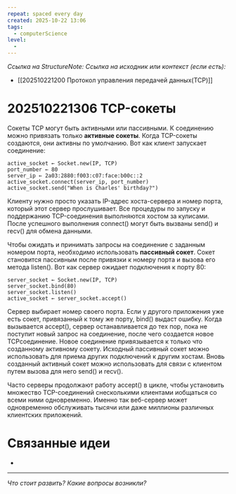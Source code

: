 ```yaml
---
repeat: spaced every day
created: 2025-10-22 13:06
tags:
  - computerScience
level:
  -
---
```

*Ссылка на StructureNote:*
*Ссылка на исходник или контекст (если есть):*
- [[202510221200 Протокол управления передачей данных(TCP)]]

# 202510221306 TCP-сокеты

Сокеты TCP могут быть активными или пассивными. К соединению можно привязать только **активные сокеты**. Когда TCP-сокеты создаются, они активны по умолчанию. Вот как клиент запускает соединение:

```
active_socket ← Socket.new(IP, TCP) 
port_number ← 80 
server_ip ← 2a03:2880:f003:c07:face:b00c::2 
active_socket.connect(server_ip, port_number) 
active_socket.send("When is Charles' birthday?")
```

Клиенту нужно просто указать IP-адрес хоста-сервера и номер порта, который этот сервер прослушивает. Все процедуры по запуску и поддержанию TCP-соединения выполняются хостом за кулисами. После успешного выполнения connect() могут быть вызваны send() и recv() для обмена данными.

Чтобы ожидать и принимать запросы на соединение с заданным номером порта, необходимо использовать **пассивный сокет**. Сокет становится пассивным после привязки к номеру порта и вызова его метода listen(). Вот как сервер ожидает подключения к порту 80:

```
server_socket ← Socket.new(IP, TCP) 
server_socket.bind(80) 
server_socket.listen() 
active_socket ← server_socket.accept()
```

Сервер выбирает номер своего порта. Если у другого приложения уже есть сокет, привязанный к тому же порту, bind() выдаст ошибку. Когда вызывается accept(), сервер останавливается до тех пор, пока не поступит новый запрос на соединение, после чего создается новое TCPсоединение. Новое соединение привязывается к только что созданному активному сокету. Исходный пассивный сокет можно использовать для приема других подключений к другим хостам. Вновь созданный активный сокет можно использовать для связи с клиентом путем вызова для него send() и recv().

Часто серверы продолжают работу accept() в цикле, чтобы установить множество TCP-соединений снесколькими клиентами иобщаться со всеми ними одновременно. Именно так веб-сервер может одновременно обслуживать тысячи или даже миллионы различных клиентских приложений.

# Связанные идеи

- 

---

*Что стоит развить? Какие вопросы возникли?*
